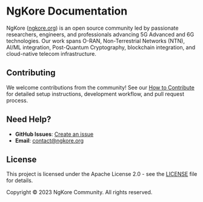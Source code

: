 # NgKore Documentation

NgKore ([ngkore.org](https://ngkore.org)) is an open source community led by passionate researchers, engineers, and professionals advancing 5G Advanced and 6G technologies. Our work spans O-RAN, Non-Terrestrial Networks (NTN), AI/ML integration, Post-Quantum Cryptography, blockchain integration, and cloud-native telecom infrastructure.

## Contributing

We welcome contributions from the community! See our [How to Contribute](how-to-contribute/) for detailed setup instructions, development workflow, and pull request process.

## Need Help?

- **GitHub Issues**: [Create an issue](https://github.com/ngkore/docs/issues/new)
- **Email**: contact@ngkore.org

## License

This project is licensed under the Apache License 2.0 - see the [LICENSE](LICENSE) file for details.

Copyright © 2023 NgKore Community. All rights reserved.
